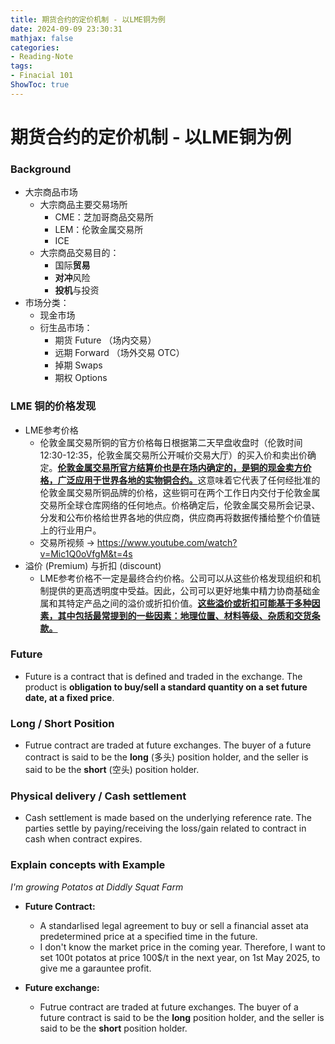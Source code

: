 ```yaml
---
title: 期货合约的定价机制 - 以LME铜为例
date: 2024-09-09 23:30:31
mathjax: false
categories:
- Reading-Note
tags:
- Finacial 101
ShowToc: true
---
```


# 期货合约的定价机制 - 以LME铜为例

### Background 

- 大宗商品市场
  - 大宗商品主要交易场所
    - CME：芝加哥商品交易所
    - LEM：伦敦金属交易所
    - ICE
  - 大宗商品交易目的：
    - 国际**贸易**
    - **对冲**风险
    - **投机**与投资
- 市场分类：
  - 现金市场
  - 衍生品市场：
    - 期货 Future （场内交易）
    - 远期 Forward  （场外交易 OTC）
    - 掉期 Swaps 
    - 期权 Options 



### LME 铜的价格发现

- LME参考价格
  - 伦敦金属交易所铜的官方价格每日根据第二天早盘收盘时（伦敦时间 12:30-12:35，伦敦金属交易所公开喊价交易大厅）的买入价和卖出价确定。<u>**伦敦金属交易所官方结算价也是在场内确定的，是铜的现金卖方价格，广泛应用于世界各地的实物铜合约。**</u>这意味着它代表了任何经批准的伦敦金属交易所铜品牌的价格，这些铜可在两个工作日内交付于伦敦金属交易所全球仓库网络的任何地点。价格确定后，伦敦金属交易所会记录、分发和公布价格给世界各地的供应商，供应商再将数据传播给整个价值链上的行业用户。
  - 交易所视频 -> https://www.youtube.com/watch?v=Mic1Q0oVfgM&t=4s
- 溢价 (Premium) 与折扣 (discount)
  - LME参考价格不一定是最终合约价格。公司可以从这些价格发现组织和机制提供的更高透明度中受益。因此，公司可以更好地集中精力协商基础金属和其特定产品之间的溢价或折扣价值。**<u>这些溢价或折扣可能基于多种因素，其中包括最常提到的一些因素：地理位置、材料等级、杂质和交货条款。</u>**



### Future

- Future is a contract that is defined and traded in the exchange. The product is **obligation to buy/sell a standard quantity on a set future date, at a fixed price**.

  

### Long / Short Position

- Futrue contract are traded at future exchanges. The buyer of a future contract is said to be the **long** (多头) position holder, and the seller is said to be the **short** (空头) position holder.



### Physical delivery / Cash settlement

- Cash settlement is made based on the underlying reference rate. The parties settle by paying/receiving the loss/gain related to contract in cash when contract expires.



### Explain concepts with Example

*I'm growing Potatos at Diddly Squat Farm*

- **Future Contract:**
  - A standarlised legal agreement to buy or sell a financial asset ata predetermined price at a specified time in the future.
  - I don't know the market price in the coming year. Therefore, I want to set 100t potatos at price 100$/t in the next year, on 1st May 2025, to give me a garauntee profit.

- **Future exchange:**
  - Futrue contract are traded at future exchanges. The buyer of a future contract is said to be the **long** position holder, and the seller is said to be the **short** position holder.
